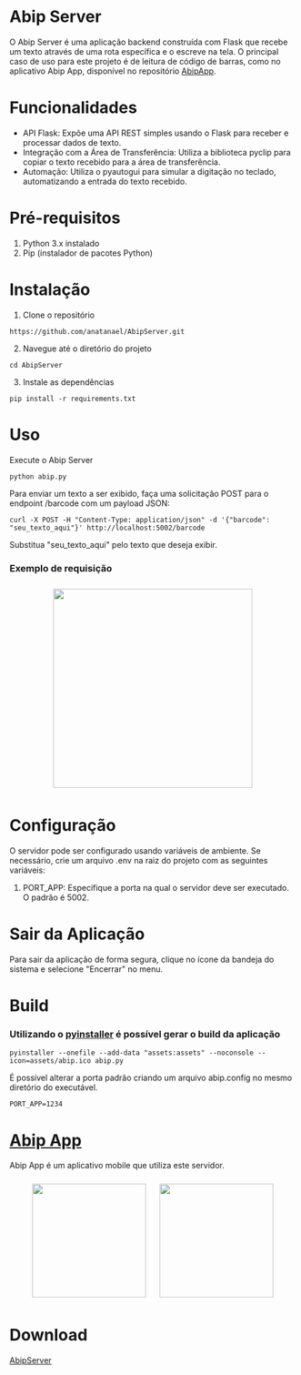 # Abip Server

O Abip Server é uma aplicação backend construída com Flask que recebe um texto através de uma rota específica e o escreve na tela. O principal caso de uso para este projeto é de leitura de código de barras, como no aplicativo Abip App, disponível no repositório [AbipApp](https://github.com/anatanael/AbipApp).

# Funcionalidades

- API Flask: Expõe uma API REST simples usando o Flask para receber e processar dados de texto.
- Integração com a Área de Transferência: Utiliza a biblioteca pyclip para copiar o texto recebido para a área de transferência.
- Automação: Utiliza o pyautogui para simular a digitação no teclado, automatizando a entrada do texto recebido.

# Pré-requisitos

1. Python 3.x instalado
2. Pip (instalador de pacotes Python)

# Instalação

1. Clone o repositório

```
https://github.com/anatanael/AbipServer.git
```

2. Navegue até o diretório do projeto

```
cd AbipServer
```

3. Instale as dependências

```
pip install -r requirements.txt
```

# Uso

Execute o Abip Server

```
python abip.py
```

Para enviar um texto a ser exibido, faça uma solicitação POST para o endpoint /barcode com um payload JSON:

```
curl -X POST -H "Content-Type: application/json" -d '{"barcode": "seu_texto_aqui"}' http://localhost:5002/barcode
```

Substitua "seu_texto_aqui" pelo texto que deseja exibir.

### Exemplo de requisição

<p align="center">
 <img src="https://github.com/anatanael/AbipServer/assets/51931199/02b46b4e-6f6b-4be9-b0ab-3eb624df5994" width="350" hspace="10" vspace="10" />
</p>

# Configuração

O servidor pode ser configurado usando variáveis de ambiente. Se necessário, crie um arquivo .env na raiz do projeto com as seguintes variáveis:

1. PORT_APP: Especifique a porta na qual o servidor deve ser executado. O padrão é 5002.

# Sair da Aplicação

Para sair da aplicação de forma segura, clique no ícone da bandeja do sistema e selecione "Encerrar" no menu.

# Build

### Utilizando o [pyinstaller](https://pyinstaller.org/) é possível gerar o build da aplicação

```
pyinstaller --onefile --add-data "assets:assets" --noconsole --icon=assets/abip.ico abip.py
```

É possível alterar a porta padrão criando um arquivo abip.config no mesmo diretório do executável.

```
PORT_APP=1234
```

# [Abip App](https://github.com/anatanael/AbipApp)

Abip App é um aplicativo mobile que utiliza este servidor.

<p align="center">
 <img src="https://github.com/anatanael/AbipServer/assets/51931199/2e28d8a3-9262-4965-9e68-40e05ec1cf16" width="200" hspace="10" vspace="10"/>
 <img src="https://github.com/anatanael/AbipServer/assets/51931199/62c9f742-3932-44b8-9696-ba08014d10e4" width="200" hspace="10" vspace="10" />
</p>

# Download

[AbipServer](https://github.com/anatanael/AbipServer/releases)
